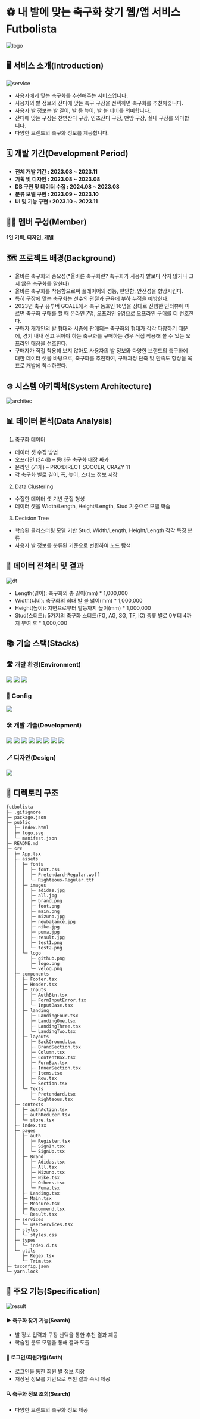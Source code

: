 # ⚽ 내 발에 맞는 축구화 찾기 웹/앱 서비스 Futbolista

![logo](https://github.com/Jack42chj/Futbolista_FE/assets/86552441/37adcfe1-78af-47bf-af66-50055a478f71)

## 🖥️ 서비스 소개(Introduction)

![service](https://github.com/Jack42chj/Futbolista_FE/assets/86552441/1a931623-af13-4334-b09d-fc2330c8d626)

-   사용자에게 맞는 축구화를 추천해주는 서비스입니다.
-   사용자의 발 정보와 잔디에 맞는 축구 구장을 선택하면 축구화를 추천해줍니다.
-   사용자 발 정보는 발 길이, 발 등 높이, 발 볼 너비를 의미합니다.
-   잔디에 맞는 구장은 천연잔디 구장, 인조잔디 구장, 맨땅 구장, 실내 구장를 의미합니다.
-   다양한 브랜드의 축구화 정보를 제공합니다.

## 🗓️ 개발 기간(Development Period)

-   **전체 개발 기간 : 2023.08 ~ 2023.11**
-   **기획 및 디자인 : 2023.08 ~ 2023.08**
-   **DB 구현 및 데이터 수집 : 2024.08 ~ 2023.08**
-   **분류 모델 구현 : 2023.09 ~ 2023.10**
-   **UI 및 기능 구현 : 2023.10 ~ 2023.11**

## 🙋‍♂️ 멤버 구성(Member)

**1인 기획, 디자인, 개발**

## 🗺️ 프로젝트 배경(Background)

- 올바른 축구화의 중요성(*올바른 축구화란? 축구화가 사용자 발보다 작지 않거나 크지 않은 축구화를 말한다)
- 올바른 축구화를 착용함으로써 플레이어의 성능, 편안함, 안전성을 향상시킨다.
- 특히 구장에 맞는 축구화는 선수의 관절과 근육에 부하 누적을 예방한다.
- 2023년 축구 유투버 GOALE에서 축구 동호인 16명을 상대로 진행한 인터뷰에 따르면 축구화 구매를 할 때 온라인 7명, 오프라인 9명으로 오프라인 구매를 더 선호한다.
- 구매자 개개인의 발 형태와 시중에 판매되는 축구화의 형태가 각각 다양하기 때문에, 경기 내내 신고 뛰어야 하는 축구화를 구매하는 경우 직접 착용해 볼 수 있는 오프라인 매장을 선호한다.
- 구매자가 직접 착용해 보지 않아도 사용자의 발 정보와 다양한 브랜드의 축구화에 대한 데이터 셋을 바탕으로, 축구화를 추천하여, 구매과정 단축 및 만족도 향상을 목표로 개발에 착수하였다.

## ⚙️ 시스템 아키텍처(System Architecture)

![architec](https://github.com/Jack42chj/Futbolista_FE/assets/86552441/4f534fad-f8db-4793-a8a6-1a52c6ff46d9)

## 📊 데이터 분석(Data Analysis)

1. 축구화 데이터
- 데이터 셋 수집 방법
- 오프라인 (34개) – 동대문 축구화 매장 싸카
- 온라인 (71개) – PRO:DIRECT SOCCER, CRAZY 11
- 각 축구화 별로 길이, 폭, 높이, 스터드 정보 저장

2. Data Clustering
- 수집한 데이터 셋 기반 군집 형성
- 데이터 셋을 Width/Length, Height/Length, Stud 기준으로 모델 학습

3. Decision Tree
- 학습된 클러스터링 모델 기반 Stud, Width/Length, Height/Length 각각 특징 분류
- 사용자 발 정보를 분류된 기준으로 변환하여 노드 탐색

## 🧾 데이터 전처리 및 결과

![dt](https://github.com/Jack42chj/Futbolista_FE/assets/86552441/2c53550c-8ee3-490f-b86b-4fbbd9c0aa08)

- Length(길이): 축구화의 총 길이(mm) * 1,000,000
- Width(너비): 축구화의 최대 발 볼 넓이(mm) * 1,000,000
- Height(높이): 지면으로부터 발등까지 높이(mm) * 1,000,000
- Stud(스터드): 5가지의 축구화 스터드(FG, AG, SG, TF, IC) 종류 별로 0부터 4까지 부여 후 * 1,000,000

## 📚 기술 스택(Stacks)

### 🛣️ 개발 환경(Environment)

<div>
  <img src="https://img.shields.io/badge/VisualStudioCode-007ACC?style=for-the-badge&logo=visualstudiocode&logoColor=white">
  <img src="https://img.shields.io/badge/Github-181717?style=for-the-badge&logo=github&logoColor=white">
  <img src="https://img.shields.io/badge/Git-F05032?style=for-the-badge&logo=git&logoColor=white">
</div>

### 💫 Config

<img src="https://img.shields.io/badge/Yarn-2C8EBB?style=for-the-badge&logo=yarn&logoColor=white">

### 🛠️ 개발 기술(Development)

<div>
  <img src="https://img.shields.io/badge/Typescript-3178C6?style=for-the-badge&logo=typescript&logoColor=white">
  <img src="https://img.shields.io/badge/React-61DAFB?style=for-the-badge&logo=react&logoColor=white">
  <img src="https://img.shields.io/badge/mui-007FFF?style=for-the-badge&logo=mui&logoColor=white">
  <img src="https://img.shields.io/badge/redux-764ABC?style=for-the-badge&logo=redux&logoColor=white">
  <img src="https://img.shields.io/badge/axios-5A29E4?style=for-the-badge&logo=axios&logoColor=white">
  <img src="https://img.shields.io/badge/reactrouter-CA4245?style=for-the-badge&logo=reactrouter&logoColor=white">
  <img src="https://img.shields.io/badge/flask-000000?style=for-the-badge&logo=flask&logoColor=white">
  <img src="https://img.shields.io/badge/mysql-4479A1?style=for-the-badge&logo=mysql&logoColor=white">
</div>

### 🪄 디자인(Design)

<div>
  <img src="https://img.shields.io/badge/Figma-F24E1E?style=for-the-badge&logo=figma&logoColor=white">
</div>

## 📂 디렉토리 구조

```
futbolista
├─ .gitignore
├─ package.json
├─ public
│  ├─ index.html
│  ├─ logo.svg
│  └─ manifest.json
├─ README.md
├─ src
│  ├─ App.tsx
│  ├─ assets
│  │  ├─ fonts
│  │  │  ├─ font.css
│  │  │  ├─ Pretendard-Regular.woff
│  │  │  └─ Righteous-Regular.ttf
│  │  ├─ images
│  │  │  ├─ adidas.jpg
│  │  │  ├─ all.jpg
│  │  │  ├─ brand.png
│  │  │  ├─ foot.png
│  │  │  ├─ main.png
│  │  │  ├─ mizuno.jpg
│  │  │  ├─ newbalance.jpg
│  │  │  ├─ nike.jpg
│  │  │  ├─ puma.jpg
│  │  │  ├─ result.jpg
│  │  │  ├─ test1.png
│  │  │  └─ test2.png
│  │  └─ logo
│  │     ├─ github.png
│  │     ├─ logo.png
│  │     └─ velog.png
│  ├─ components
│  │  ├─ Footer.tsx
│  │  ├─ Header.tsx
│  │  ├─ Inputs
│  │  │  ├─ AuthBtn.tsx
│  │  │  ├─ FormInputError.tsx
│  │  │  └─ InputBase.tsx
│  │  ├─ landing
│  │  │  ├─ LandingFour.tsx
│  │  │  ├─ LandingOne.tsx
│  │  │  ├─ LandingThree.tsx
│  │  │  └─ LandingTwo.tsx
│  │  ├─ layouts
│  │  │  ├─ BackGround.tsx
│  │  │  ├─ BrandSection.tsx
│  │  │  ├─ Column.tsx
│  │  │  ├─ ContentBox.tsx
│  │  │  ├─ FormBox.tsx
│  │  │  ├─ InnerSection.tsx
│  │  │  ├─ Items.tsx
│  │  │  ├─ Row.tsx
│  │  │  └─ Section.tsx
│  │  └─ Texts
│  │     ├─ Pretendard.tsx
│  │     └─ Righteous.tsx
│  ├─ contexts
│  │  ├─ authAction.tsx
│  │  ├─ authReducer.tsx
│  │  └─ store.tsx
│  ├─ index.tsx
│  ├─ pages
│  │  ├─ auth
│  │  │  ├─ Register.tsx
│  │  │  ├─ SignIn.tsx
│  │  │  └─ SignUp.tsx
│  │  ├─ Brand
│  │  │  ├─ Adidas.tsx
│  │  │  ├─ All.tsx
│  │  │  ├─ Mizuno.tsx
│  │  │  ├─ Nike.tsx
│  │  │  ├─ Others.tsx
│  │  │  └─ Puma.tsx
│  │  ├─ Landing.tsx
│  │  ├─ Main.tsx
│  │  ├─ Measure.tsx
│  │  ├─ Recommend.tsx
│  │  └─ Result.tsx
│  ├─ services
│  │  └─ userServices.tsx
│  ├─ styles
│  │  └─ styles.css
│  ├─ types
│  │  └─ index.d.ts
│  └─ utils
│     ├─ Regex.tsx
│     └─ Trim.tsx
├─ tsconfig.json
└─ yarn.lock
```

## 🌟 주요 기능(Specification)
![result](https://github.com/Jack42chj/Futbolista_FE/assets/86552441/f9bc9393-0374-4959-84b5-1973b348fbc3)

#### ▶️ 축구화 찾기 기능(Search)

-   발 정보 입력과 구장 선택을 통한 추천 결과 제공
-   학습된 분류 모델을 통해 결과 도출

#### 🔑 로그인/회원가입(Auth)

-   로그인을 통한 회원 발 정보 저장
-   저장된 정보를 기반으로 추천 결과 즉시 제공

#### 🔍 축구화 정보 조회(Search)

-   다양한 브랜드의 축구화 정보 제공
